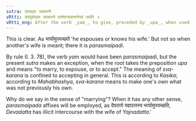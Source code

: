 ```yaml
---
sutra: उपाद्यमः स्वकरणे
vRtti: उपपूर्वाद्यमः स्वकरणे वर्त्तमानादात्मनेपदं भवति ॥
vRtti_eng: After the verb _yam_, to give, preceded by _upa_, when used in the sense of "espousing," the _Atmanepada_ is employed.
---
```

This is clear. As भार्यामुपयच्छते 'he espouses or knows his wife.' But not so when another's wife is meant; there it is _parasmaipadi_.

By rule (I. 3. 78), the verb _yam_ would have been _parasmaipadi_, but the present _sutra_ makes an exception, when the root takes the preposition _upa_ and means "to marry, to espouse, or to accept." The meaning of _sva_-_karana_ is confined to accepting in general. This is according to _Kasika_; according to _Mahabhashya_, _sva_-_karana_ means to make one's own what was not previously his own.

Why do we say in the sense of "marrying"? When it has any other sense, _parasmaipada_ affixes will be employed, as देवदत्तो यज्ञदत्तस्य भार्यामुपयच्छति, _Devadatta_ has illicit intercourse with the wife of _Yajnadatta_.'
